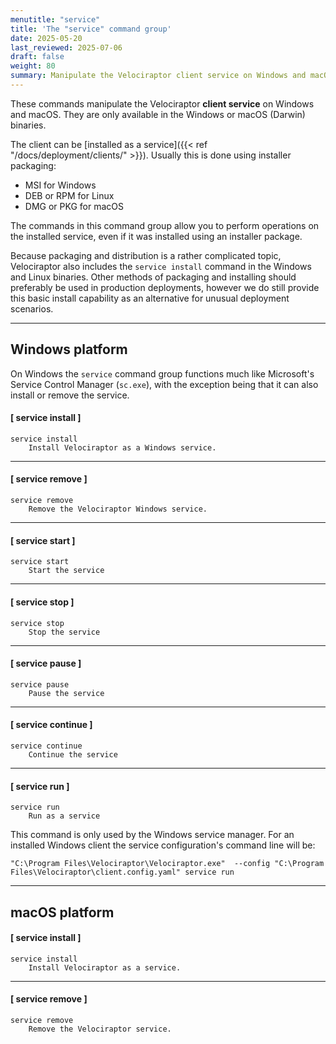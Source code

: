 ```yaml
---
menutitle: "service"
title: 'The "service" command group'
date: 2025-05-20
last_reviewed: 2025-07-06
draft: false
weight: 80
summary: Manipulate the Velociraptor client service on Windows and macOS.
---
```


These commands manipulate the Velociraptor **client service** on Windows and
macOS. They are only available in the Windows or macOS (Darwin) binaries.

The client can be
[installed as a service]({{< ref "/docs/deployment/clients/" >}}).
Usually this is done using installer packaging:

- MSI for Windows
- DEB or RPM for Linux
- DMG or PKG for macOS

The commands in this command group allow you to perform operations on the
installed service, even if it was installed using an installer package.

Because packaging and distribution is a rather complicated topic, Velociraptor
also includes the `service install` command in the Windows and Linux binaries.
Other methods of packaging and installing should preferably be used in
production deployments, however we do still provide this basic install
capability as an alternative for unusual deployment scenarios.

---

## Windows platform

On Windows the `service` command group functions much like Microsoft's Service
Control Manager (`sc.exe`), with the exception being that it can also install or
remove the service.

#### [ service install ]

```text
service install
    Install Velociraptor as a Windows service.
```

---

#### [ service remove ]

```text
service remove
    Remove the Velociraptor Windows service.
```

---

#### [ service start ]

```text
service start
    Start the service
```

---

#### [ service stop ]

```text
service stop
    Stop the service
```

---

#### [ service pause ]

```text
service pause
    Pause the service
```

---

#### [ service continue ]

```text
service continue
    Continue the service
```

---

#### [ service run ]

```text
service run
    Run as a service
```

This command is only used by the Windows service manager. For an installed
Windows client the service configuration's command line will be:

```
"C:\Program Files\Velociraptor\Velociraptor.exe"  --config "C:\Program Files\Velociraptor\client.config.yaml" service run
```

---

## macOS platform


#### [ service install ]

```text
service install
    Install Velociraptor as a service.
```

---

#### [ service remove ]

```text
service remove
    Remove the Velociraptor service.
```

